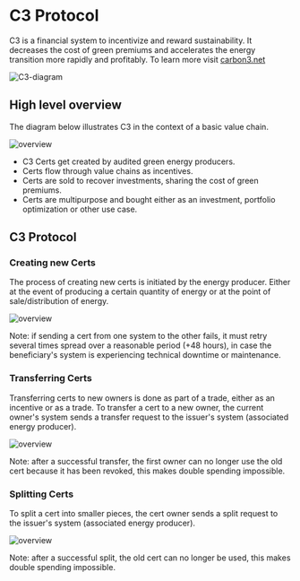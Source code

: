 # C3 Protocol
C3 is a financial system to incentivize and reward sustainability. It decreases the cost of green premiums and accelerates the energy transition more rapidly and profitably. To learn more visit [carbon3.net](https://www.carbon3.net)

![C3-diagram](https://github.com/co3org/C3-Protocol/assets/53948000/3cc63d2d-40ba-429d-a82d-74812a4bd368)


## High level overview
The diagram below illustrates C3 in the context of a basic value chain.

![overview](https://www.plantuml.com/plantuml/png/VSs_2i8m4CVnFKznkxWuEaXDKIV1LuZj8Q79LUxFKF3XJMqH2gLBbk_dVgb40wlbvAIBz0uSCeWE2SlBiVaLTo7ar_3WlhK66VOdk4REPpZ2ZH49fWuxA5N5JN5MlgZfKlzWVSzlxVbHrJs9PUJ5P1kbwOqKFillHu-izy0TQhaGJ4aMYvl4-SEAUDemWzBhpLuXjPRJ5m00)


- C3 Certs get created by audited green energy producers.
- Certs flow through value chains as incentives.
- Certs are sold to recover investments, sharing the cost of green premiums.
- Certs are multipurpose and bought either as an investment, portfolio optimization or other use case.

## C3 Protocol

### Creating new Certs
The process of creating new certs is initiated by the energy producer. Either at the event of producing a certain quantity of energy or at the point of sale/distribution of energy.

![overview](https://www.plantuml.com/plantuml/png/PSx1JiGm30JGUxx2TzGVG0Wj20xSEBB7uCw2HPfKjbEfVy-c2zfGBfQiUTBCmJogroa5-v8yHuqJcQy9vwl2MnAUC_HZVTKoLeRICDpJmpo_qIsn8Zg8eHuYkopjQrdOm1N6wfzqGqjCCaQNalT0OIKje7Tad8GbwafuUTgphf1EHNk-f-P5Bx9FZYr17Y_1dz77qCxLTMlRTAYScxPt3xkgnsx_tJ3y2WL35jXFhSAhPhBA3BF__m5vh5Fw1W00)

Note: if sending a cert from one system to the other fails, it must retry several times spread over a reasonable period (+48 hours), in case the beneficiary's system is experiencing technical downtime or maintenance.


### Transferring Certs
Transferring certs to new owners is done as part of a trade, either as an incentive or as a trade. To transfer a cert to a new owner, the current owner's system sends a transfer request to the issuer's system (associated energy producer).

![overview](https://www.plantuml.com/plantuml/png/TP51JiCm44NtFiNiKIvG8LGGcwxOqgLnVeLLnmupOrUzFU0eSh38ql7xC-_7Hr7BcgTWvEhZRDbE97eF857shjwOjri4qp0yqVCylzE1b6sK2vWSM8rrwejLr5jJaORQh9_qGCK6FrhrAVO0Gr8e82-ImOJJwvOuBLyF98XZNTUMCxuoHCr6O0sO5ktcD95VAx2_U5UFUv5c676Z3qJy9Bpb-wAw7ohf2afXiTu77SDg7Vu_U5xBhmHfschyQNysDT6IktLxK3Gn5eENJSV7OLW9XeCla0LYQEP8afs3I7_itnXJAkrdzFGHSSnJ-0O0)

Note: after a successful transfer, the first owner can no longer use the old cert because it has been revoked, this makes double spending impossible.


### Splitting Certs
To split a cert into smaller pieces, the cert owner sends a split request to the issuer's system (associated energy producer).

![overview](https://www.plantuml.com/plantuml/png/TOynRWCX44LxJZ5zv0kaY1mfZQkqsoByeupC0faPi7BxU8aLDcij7Vmtl3z7DIzMv-ZqmgbuyJEfVKUGcd3eYNk_9WWT3Y_qMif4pwGbib60cFF1k7b3ZrpF1-UhVT8JDH_vx8rpsW82pR61MBL22AUtDN7ghuiFwTnrTxFWgqBD_Ta7xSRSvfFHOga4uGyE_Re_8cZv0ihnrxuF1i7I8k7QGNqWf_iM_v5fdLeMh68di2g9j8O0VS05SswZsfQ-dUDDL-Vu0m00)

Note: after a successful split, the old cert can no longer be used, this makes double spending impossible.
